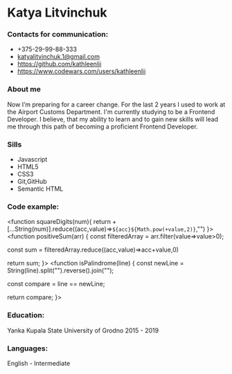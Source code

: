 # Katya Litvinchuk

### Contacts for communication:
* +375-29-99-88-333
* katyalitvinchuk.1@gmail.com
* https://github.com/kathleenlii
* https://www.codewars.com/users/kathleenlii

### About me
Now I’m preparing for a career change. For the last 2 years I used to work at the Airport Customs Department.
I'm currently studying to be a Frontend Developer. I believe, that my ability to learn and to gain new skills will lead me through this path of becoming a proficient Frontend Developer.

### Sills
* Javascript
* HTML5
* CSS3
* Git,GitHub
* Semantic HTML  

### Code example:
<function squareDigits(num){
  return +[...String(num)].reduce((acc,value)=>`${acc}${Math.pow(+value,2)}`,"")
}>
<function positiveSum(arr) {
  const filteredArray = arr.filter(value=>value>0);  
  
  const sum = filteredArray.reduce((acc,value)=>acc+value,0)
  
  return sum;
}>
<function isPalindrome(line) {
  const newLine = String(line).split("").reverse().join("");
  
  const compare = line == newLine;  
  
  return compare;
}>

### Education:
Yanka Kupala State University of Grodno 2015 - 2019

### Languages:
English - Intermediate

